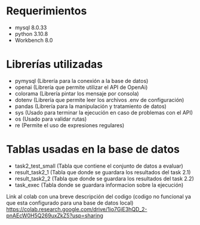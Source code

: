 # Requerimientos
- mysql 8.0.33
- python 3.10.8
- Workbench 8.0
# Librerías utilizadas
- pymysql (Librería para la conexión a la base de datos)
- openai (Librería que permite utilizar el API de OpenAi)
- colorama (Librería pintar los mensaje por consola)
- dotenv (Librería que permite leer los archivos .env de configuración)
- pandas (Librería para la manipulación y tratamiento de datos)
- sys (Usado para terminar la ejecución en caso de problemas con el API)
- os (Usado para validar rutas)
- re (Permite el uso de expresiones regulares)
# Tablas usadas en la base de datos
- task2_test_small (Tabla que contiene el conjunto de datos a evaluar)
- result_task2_1 (Tabla que donde se guardara los resultados del task 2.1)
- result_task2_2 (Tabla que donde se guardara los resultados del task 2.2)
- task_exec (Tabla donde se guardara informacion sobre la ejecución)

Link al colab con una breve descripción del codigo (codigo no funcional ya que esta configurado para una base de datos local)
https://colab.research.google.com/drive/1io7GiE3hQD_2-pnAEcW0H5Q269uxZkZ5?usp=sharing
